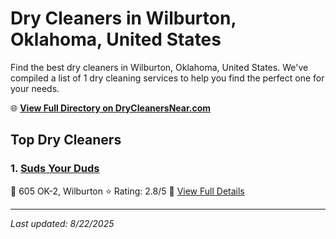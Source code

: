 # Dry Cleaners in Wilburton, Oklahoma, United States

Find the best dry cleaners in Wilburton, Oklahoma, United States. We've compiled a list of 1 dry cleaning services to help you find the perfect one for your needs.

🌐 **[View Full Directory on DryCleanersNear.com](https://drycleanersnear.com/city/US/Oklahoma/Wilburton)**

## Top Dry Cleaners

### 1. [Suds Your Duds](https://drycleanersnear.com/dryCleaner/687464aafe965d416471ee9c/suds-your-duds)
📍 605 OK-2, Wilburton
⭐ Rating: 2.8/5
🔗 [View Full Details](https://drycleanersnear.com/dryCleaner/687464aafe965d416471ee9c/suds-your-duds)


---

*Last updated: 8/22/2025*

